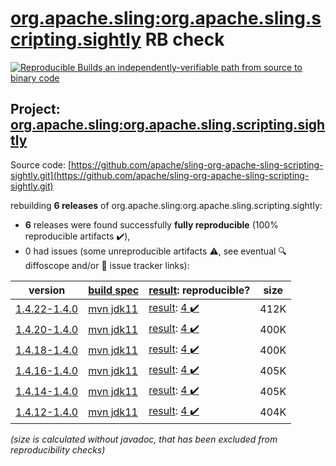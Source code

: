 [org.apache.sling:org.apache.sling.scripting.sightly](https://central.sonatype.com/artifact/org.apache.sling/org.apache.sling.scripting.sightly/versions) RB check
=======

[![Reproducible Builds](https://reproducible-builds.org/images/logos/rb.svg) an independently-verifiable path from source to binary code](https://reproducible-builds.org/)

## Project: [org.apache.sling:org.apache.sling.scripting.sightly](https://central.sonatype.com/artifact/org.apache.sling/org.apache.sling.scripting.sightly/versions)

Source code: [https://github.com/apache/sling-org-apache-sling-scripting-sightly.git](https://github.com/apache/sling-org-apache-sling-scripting-sightly.git)

rebuilding **6 releases** of org.apache.sling:org.apache.sling.scripting.sightly:
- **6** releases were found successfully **fully reproducible** (100% reproducible artifacts :heavy_check_mark:),
- 0 had issues (some unreproducible artifacts :warning:, see eventual :mag: diffoscope and/or :memo: issue tracker links):

| version | [build spec](/BUILDSPEC.md) | [result](https://reproducible-builds.org/docs/jvm/): reproducible? | size |
| -- | --------- | ------ | -- |
| [1.4.22-1.4.0](https://central.sonatype.com/artifact/org.apache.sling/org.apache.sling.scripting.sightly/1.4.22-1.4.0/pom) | [mvn jdk11](org.apache.sling.scripting.sightly-1.4.22-1.4.0.buildspec) | [result](org.apache.sling.scripting.sightly-1.4.22-1.4.0.buildinfo): [4 :heavy_check_mark: ](org.apache.sling.scripting.sightly-1.4.22-1.4.0.buildcompare) | 412K |
| [1.4.20-1.4.0](https://central.sonatype.com/artifact/org.apache.sling/org.apache.sling.scripting.sightly/1.4.20-1.4.0/pom) | [mvn jdk11](org.apache.sling.scripting.sightly-1.4.20-1.4.0.buildspec) | [result](org.apache.sling.scripting.sightly-1.4.20-1.4.0.buildinfo): [4 :heavy_check_mark: ](org.apache.sling.scripting.sightly-1.4.20-1.4.0.buildcompare) | 400K |
| [1.4.18-1.4.0](https://central.sonatype.com/artifact/org.apache.sling/org.apache.sling.scripting.sightly/1.4.18-1.4.0/pom) | [mvn jdk11](org.apache.sling.scripting.sightly-1.4.18-1.4.0.buildspec) | [result](org.apache.sling.scripting.sightly-1.4.18-1.4.0.buildinfo): [4 :heavy_check_mark: ](org.apache.sling.scripting.sightly-1.4.18-1.4.0.buildcompare) | 400K |
| [1.4.16-1.4.0](https://central.sonatype.com/artifact/org.apache.sling/org.apache.sling.scripting.sightly/1.4.16-1.4.0/pom) | [mvn jdk11](org.apache.sling.scripting.sightly-1.4.16-1.4.0.buildspec) | [result](org.apache.sling.scripting.sightly-1.4.16-1.4.0.buildinfo): [4 :heavy_check_mark: ](org.apache.sling.scripting.sightly-1.4.16-1.4.0.buildcompare) | 405K |
| [1.4.14-1.4.0](https://central.sonatype.com/artifact/org.apache.sling/org.apache.sling.scripting.sightly/1.4.14-1.4.0/pom) | [mvn jdk11](org.apache.sling.scripting.sightly-1.4.14-1.4.0.buildspec) | [result](org.apache.sling.scripting.sightly-1.4.14-1.4.0.buildinfo): [4 :heavy_check_mark: ](org.apache.sling.scripting.sightly-1.4.14-1.4.0.buildcompare) | 405K |
| [1.4.12-1.4.0](https://central.sonatype.com/artifact/org.apache.sling/org.apache.sling.scripting.sightly/1.4.12-1.4.0/pom) | [mvn jdk11](org.apache.sling.scripting.sightly-1.4.12-1.4.0.buildspec) | [result](org.apache.sling.scripting.sightly-1.4.12-1.4.0.buildinfo): [4 :heavy_check_mark: ](org.apache.sling.scripting.sightly-1.4.12-1.4.0.buildcompare) | 404K |

<i>(size is calculated without javadoc, that has been excluded from reproducibility checks)</i>
